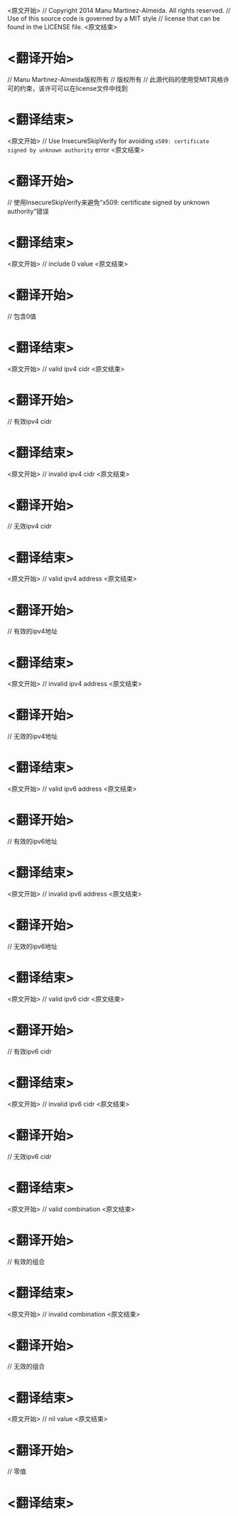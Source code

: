 
<原文开始>
// Copyright 2014 Manu Martinez-Almeida. All rights reserved.
// Use of this source code is governed by a MIT style
// license that can be found in the LICENSE file.
<原文结束>

# <翻译开始>
// Manu Martinez-Almeida版权所有
// 版权所有
// 此源代码的使用受MIT风格许可的约束，该许可可以在license文件中找到
# <翻译结束>


<原文开始>
	// Use InsecureSkipVerify for avoiding `x509: certificate signed by unknown authority` error
<原文结束>

# <翻译开始>
// 使用InsecureSkipVerify来避免“x509: certificate signed by unknown authority”错误
# <翻译结束>


<原文开始>
// include 0 value
<原文结束>

# <翻译开始>
// 包含0值
# <翻译结束>


<原文开始>
	// valid ipv4 cidr
<原文结束>

# <翻译开始>
// 有效ipv4 cidr
# <翻译结束>


<原文开始>
	// invalid ipv4 cidr
<原文结束>

# <翻译开始>
// 无效ipv4 cidr
# <翻译结束>


<原文开始>
	// valid ipv4 address
<原文结束>

# <翻译开始>
// 有效的ipv4地址
# <翻译结束>


<原文开始>
	// invalid ipv4 address
<原文结束>

# <翻译开始>
// 无效的ipv4地址
# <翻译结束>


<原文开始>
	// valid ipv6 address
<原文结束>

# <翻译开始>
// 有效的ipv6地址
# <翻译结束>


<原文开始>
	// invalid ipv6 address
<原文结束>

# <翻译开始>
// 无效的ipv6地址
# <翻译结束>


<原文开始>
	// valid ipv6 cidr
<原文结束>

# <翻译开始>
// 有效ipv6 cidr
# <翻译结束>


<原文开始>
	// invalid ipv6 cidr
<原文结束>

# <翻译开始>
// 无效ipv6 cidr
# <翻译结束>


<原文开始>
	// valid combination
<原文结束>

# <翻译开始>
// 有效的组合
# <翻译结束>


<原文开始>
	// invalid combination
<原文结束>

# <翻译开始>
// 无效的组合
# <翻译结束>


<原文开始>
	// nil value
<原文结束>

# <翻译开始>
// 零值
# <翻译结束>

